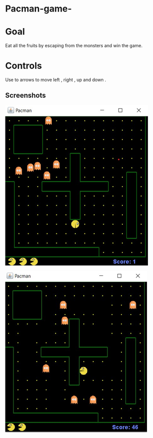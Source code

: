 # Pacman-game-

# Goal
Eat all the fruits by escaping from the monsters and win the game.

# Controls
 Use to arrows to move left , right , up and down .

## Screenshots

![Title screen](https://raw.githubusercontent.com/Pankaj3046/Pacman-game-/main/Screenshots/Screenshot%202021-07-09%20115645.jpeg)


![Title screen](https://raw.githubusercontent.com/Pankaj3046/Pacman-game-/main/Screenshots/Screenshot%202021-07-09%20115731.jpeg)
